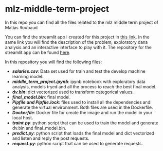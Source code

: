 # mlz-middle-term-project
In this repo you can find all the files related to the mlz middle term project of Matías Roubaud

You can find the streamlit app I created for this project in [this link](https://mlz-middle-term-project-app-app-cxbuwbwd4mumbg2rb54o2d.streamlit.app/). In the same link you will find the description of the problem, exploratory dana analysis and an interactive interface to play with it. The repository for the streamlit app can be found [here](https://github.com/mroubaud/mlz-middle-term-project-streamlit-app).

In this repository you will find the following files:

* ***salaries.csv***: Data set used for train and test the develop machine learning model.
* ***middle_term_project.ipynb***: ipynb notebook with exploratory data analysis, models tryed and all the process to reach the best final model.
* ***dv.bin***: dict vectorized used to transform categorical values.
* ***final_model.bin***: final model.
* ***Pipfile and Pipfile.lock***: files used to install all the dependencies and generate the virtual environment. Both files are used in the Dockerfile.
* ***Dockerfile***: Docker file for create the image and run the model in your local host.
* ***traint.py***: python script that can be used to train the model and generate dv.bin and final_model.bin.
* ***predict.py***: python script that loads the final model and dict vectorized and listen and reply the post requests.
* ***request.py***: python script that can be used to generate requests. 




